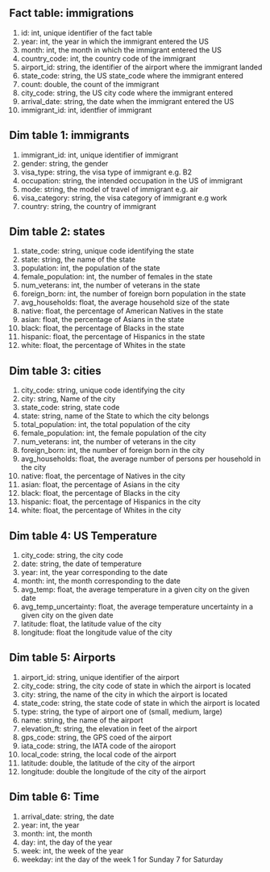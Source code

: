 ## Fact table: immigrations

1. id: int, unique identifier of the fact table
2. year: int, the year in which the immigrant entered the US
3. month: int, the month in which the immigrant entered the US
4. country_code: int, the country code of the immigrant
5. airport_id: string, the identifier of the airport where the immigrant landed
6. state_code: string, the US state_code where the immigrant entered
7. count: double, the count of the immigrant
8. city_code: string, the US city code where the immigrant entered
9. arrival_date: string, the date when the immigrant entered the US
10. immigrant_id: int, identfier of immigrant

## Dim table 1: immigrants

1. immigrant_id: int, unique identifier of immigrant
2. gender: string, the gender
3. visa_type: string, the visa type of immigrant e.g. B2
4. occupation: string, the intended occupation in the US of immigrant
5. mode: string, the model of travel of immigrant e.g. air
6. visa_category: string, the visa category of immigrant e.g work
7. country: string, the country of immigrant

## Dim table 2: states

1. state_code: string, unique code identifying the state
2. state: string, the name of the state
3. population: int, the population of the state
4. female_population: int, the number of females in the state
5. num_veterans: int, the number of veterans in the state
6. foreign_born: int, the number of foreign born population in the state
7. avg_households: float, the average household size of the state
8. native: float, the percentage of American Natives in the state
9. asian: float, the percentage of Asians in the state
10. black: float, the percentage of Blacks in the state
11. hispanic: float, the percentage of Hispanics in the state 
12. white: float, the percentage of Whites in the state

## Dim table 3: cities
1. city_code: string, unique code identifying the city
2. city: string,  Name of the city
3. state_code: string, state code
4. state: string, name of the State to which the city belongs
5. total_population: int, the total population of the city
6. female_population: int, the female population of the city
7. num_veterans: int, the number of veterans in the city
8. foreign_born: int, the number of foreign born in the city
9. avg_households: float, the average number of persons per household in the city
10. native: float, the percentage of Natives in the city
11. asian: float, the percentage of Asians in the city
12. black: float, the percentage of Blacks in the city
13. hispanic: float, the percentage of Hispanics in the city 
14. white: float, the percentage of Whites in the city

## Dim table 4: US Temperature
1. city_code: string, the city code 
2. date: string, the date of temperature
3. year: int, the year corresponding to the date
4. month: int, the month corresponding to the date
5. avg_temp: float, the average temperature in a given city on the given date
6. avg_temp_uncertainty: float, the average temperature uncertainty in a given city on the given date
7. latitude: float, the latitude value of the city
8. longitude: float the longitude value of the city

## Dim table 5: Airports
1. airport_id: string, unique identifier of the airport
2. city_code: string, the city code of state in which the airport is located
3. city: string, the name of the city in which the airport is located
4. state_code: string, the state code of state in which the airport is located
5. type: string, the type of airport one of (small, medium, large)
6. name: string, the name of the airport
7. elevation_ft: string, the elevation in feet of the airport
8. gps_code: string, the GPS coed of the airport
9. iata_code: string, the IATA code of the airoport
10. local_code: string, the local code of the airport
11. latitude: double, the latitude of the city of the airport
12. longitude: double the longitude of the city of the airport

## Dim table 6: Time
1. arrival_date: string, the date
2. year: int, the year
3. month: int, the month 
4. day: int, the day of the year
5. week: int, the week of the year
6. weekday: int the day of the week 1 for Sunday 7 for Saturday
